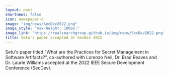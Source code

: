 ```yaml
---
layout: post
shortnews: false
icon: newspaper-o
image: "img/news/SecDev2022.png"
image_style: "max-height: 100px;"
image_link: "https://realsearchgroup.github.io/img/news/SecDev2022.png"
title: Setu's paper accepted at SecDev 2022
---
```


Setu's paper titled "What are the Practices for Secret Management in Software Artifacts?", co-authored with Lorenzo Neil, Dr. Brad Reaves and Dr. Laurie Williams accepted at the 2022 IEEE Secure Development Conference (SecDev).